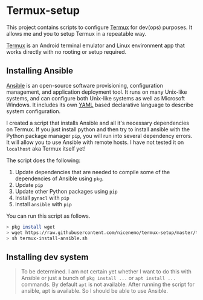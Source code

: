 # Termux-setup

This project contains scripts to configure [Termux](https://termux.com/) for dev(ops) purposes.
It allows me and you to setup Termux in a repeatable way.

[Termux](https://termux.com/) is an Android terminal emulator and Linux environment app that works directly with no rooting or setup required.

## Installing Ansible

[Ansible](https://www.ansible.com/) is an open-source software provisioning, configuration management, and application deployment tool. 
It runs on many Unix-like systems, and can configure both Unix-like systems as well as Microsoft Windows. It includes its own [YAML](https://yaml.org/) based declarative language to describe system configuration. 

I created a script that installs Ansible and all it's necessary dependencies on Termux.
If you just install python and then try to install ansible with the Python package manager `pip`, you will run into several dependency errors. It will allow you to use Ansible with remote hosts. I have not tested it on `localhost` aka Termux itself yet!

The script does the following:

1. Update dependencies that are needed to compile some of the dependencies of Ansible using `pkg`.
2. Update `pip`
3. Update other Python packages using `pip`
4. Install `pynacl` with `pip`
5. install `ansible` with `pip`

You can run this script as follows.

```bash
> pkg install wget
> wget https://raw.githubusercontent.com/nicenemo/termux-setup/master/termux-install-ansible.sh
> sh termux-install-ansible.sh
```

## Installing dev system

> To be determined. I am not certain yet whether I want to do this with Ansible or just a bunch of `pkg install ...` or `apt install ...` commands. By default `apt` is not available. After running the script for ansible, apt is available. So I should be able to use Ansible.
